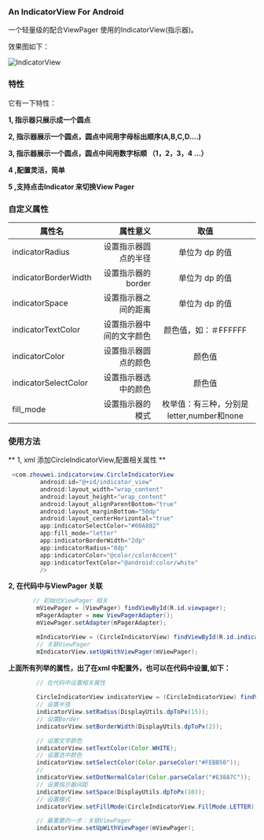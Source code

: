 ### An IndicatorView For Android 

一个轻量级的配合ViewPager 使用的IndicatorView(指示器)。

效果图如下：

![IndicatorView](indicatorView.gif)

### 特性
它有一下特性：

**1, 指示器只展示成一个圆点**

**2, 指示器展示一个圆点，圆点中间用字母标出顺序(A,B,C,D....)**

**3, 指示器展示一个圆点，圆点中间用数字标顺 （1，2，3，4 ...）**

**4 ,配置灵活，简单**

**5 ,支持点击Indicator 来切换View Pager**

### 自定义属性

| 属性名      | 属性意义   |  取值  |
| --------   | -----:   | :----: |
| indicatorRadius       | 设置指示器圆点的半径     |   单位为 dp 的值   |
| indicatorBorderWidth        | 设置指示器的border      |   单位为 dp 的值     |
| indicatorSpace        | 设置指示器之间的距离      |   单位为 dp 的值     |
| indicatorTextColor        | 设置指示器中间的文字颜色      |   颜色值，如：＃FFFFFF    |
| indicatorColor        | 设置指示器圆点的颜色      |   颜色值    |
| indicatorSelectColor        | 设置指示器选中的颜色      |   颜色值    |
| fill_mode        |   设置指示器的模式    |   枚举值：有三种，分别是letter,number和none|

### 使用方法

** 1, xml 添加CircleIndicatorView,配置相关属性 **

  ```java
   <com.zhouwei.indicatorview.CircleIndicatorView
           android:id="@+id/indicator_view"
           android:layout_width="wrap_content"
           android:layout_height="wrap_content"
           android:layout_alignParentBottom="true"
           android:layout_marginBottom="50dp"
           android:layout_centerHorizontal="true"
           app:indicatorSelectColor="#00A882"
           app:fill_mode="letter"
           app:indicatorBorderWidth="2dp"
           app:indicatorRadius="8dp"
           app:indicatorColor="@color/colorAccent"
           app:indicatorTextColor="@android:color/white"
           />
  ```
  
  **2, 在代码中与ViewPager 关联**
  
  ```java
         // 初始化ViewPager 相关
          mViewPager = (ViewPager) findViewById(R.id.viewpager);
          mPagerAdapter = new ViewPagerAdapter();
          mViewPager.setAdapter(mPagerAdapter);
  
          mIndicatorView = (CircleIndicatorView) findViewById(R.id.indicator_view);
          // 关联ViewPager 
          mIndicatorView.setUpWithViewPager(mViewPager);
  ```
  
  
  **上面所有列举的属性，出了在xml 中配置外，也可以在代码中设置,如下：**
  
  ```java
          // 在代码中设置相关属性
          
          CircleIndicatorView indicatorView = (CircleIndicatorView) findViewById(R.id.indicator_view3);
          // 设置半径
          indicatorView.setRadius(DisplayUtils.dpToPx(15));
          // 设置Border
          indicatorView.setBorderWidth(DisplayUtils.dpToPx(2));
  
          // 设置文字颜色
          indicatorView.setTextColor(Color.WHITE);
          // 设置选中颜色
          indicatorView.setSelectColor(Color.parseColor("#FEBB50"));
          //
          indicatorView.setDotNormalColor(Color.parseColor("#E38A7C"));
          // 设置指示器间距
          indicatorView.setSpace(DisplayUtils.dpToPx(10));
          // 设置模式
          indicatorView.setFillMode(CircleIndicatorView.FillMode.LETTER);
  
          // 最重要的一步：关联ViewPager
          indicatorView.setUpWithViewPager(mViewPager);
  ```
  
  
